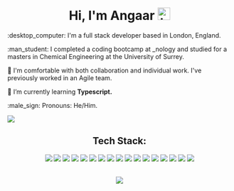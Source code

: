 <h1 align="center">  Hi, I'm Angaar <img src="https://user-images.githubusercontent.com/1303154/88677602-1635ba80-d120-11ea-84d8-d263ba5fc3c0.gif" width="28px" alt="hi"> </h1> 
<p> :desktop_computer:	I'm a full stack developer based in London, England. </p>
<p> :man_student: I completed a coding bootcamp at _nology and studied for a masters in Chemical Engineering at the University of Surrey. 
<p> 👯 I'm comfortable with both collaboration and individual work. I've previously worked in an Agile team.</p>    
<p> 🌱 I’m currently learning <strong> Typescript. </strong> </p>
<p> :male_sign: Pronouns: He/Him. </p>
<p> <a href = "https://www.linkedin.com/in/angaar-uriakhil-1723a71b4/" target = "_blank"> <img src = "https://img.shields.io/badge/linkedin-%230077B5.svg?style=for-the-badge&logo=linkedin&logoColor=white" /> </a> </p> 
<h2 align="center"> Tech Stack: </h2> 
 <div align="center">
    <img src = "https://img.shields.io/badge/React-20232A?style=for-the-badge&logo=react&logoColor=61DAFB" />
    <img src = "https://img.shields.io/badge/JavaScript-F7DF1E?style=for-the-badge&logo=javascript&logoColor=black" />
    <img src = "https://img.shields.io/badge/Sass-CC6699?style=for-the-badge&logo=sass&logoColor=white" />
    <img src = "https://img.shields.io/badge/MySQL-00000F?style=for-the-badge&logo=mysql&logoColor=white" />
    <img src = "https://img.shields.io/badge/java-%23ED8B00.svg?style=for-the-badge&logo=java&logoColor=white"/>
    <img src = "https://img.shields.io/badge/python-3670A0?style=for-the-badge&logo=python&logoColor=ffdd54"/>
    <img src = "https://img.shields.io/badge/pandas-%23150458.svg?style=for-the-badge&logo=pandas&logoColor=white"/> 
    <img src = "https://img.shields.io/badge/typescript-%23007ACC.svg?style=for-the-badge&logo=typescript&logoColor=white" />
    <img src = "https://img.shields.io/badge/html5-%23E34F26.svg?style=for-the-badge&logo=html5&logoColor=white"/> 
    <img src = "https://img.shields.io/badge/bootstrap-%23563D7C.svg?style=for-the-badge&logo=bootstrap&logoColor=white"/> 
    <img src = "https://img.shields.io/badge/NPM-%23000000.svg?style=for-the-badge&logo=npm&logoColor=white" /> 
    <img src = "https://img.shields.io/badge/spring-%236DB33F.svg?style=for-the-badge&logo=spring&logoColor=white"/> 
    <img src = "https://img.shields.io/badge/figma-%23F24E1E.svg?style=for-the-badge&logo=figma&logoColor=white"/>
    <img src = "https://img.shields.io/badge/git-%23F05033.svg?style=for-the-badge&logo=git&logoColor=white"/> 
    <img src = "https://img.shields.io/badge/-jest-%23C21325?style=for-the-badge&logo=jest&logoColor=white"/> 
    <img src = "https://img.shields.io/badge/-cypress-%23E5E5E5?style=for-the-badge&logo=cypress&logoColor=058a5e">
    <img src = "https://img.shields.io/badge/-TestingLibrary-%23E33332?style=for-the-badge&logo=testing-library&logoColor=white"/> 
</div>
<br> 
<p align="center">
<a href="https://github.com/anuraghazra/github-readme-stats">
  <img src="https://github-readme-stats.vercel.app/api?username=angaar96&show_icons=true&theme=tokyonight"/>
</a>
</p> 

